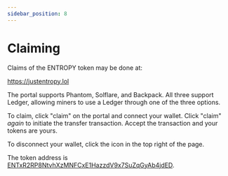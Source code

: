```yaml
---
sidebar_position: 8
---
```


# Claiming

Claims of the ENTROPY token may be done at:

https://justentropy.lol

The portal supports Phantom, Solflare, and Backpack. All three support Ledger, allowing miners to use a Ledger through one of the three options.

To claim, click "claim" on the portal and connect your wallet. Click "claim" *again* to initiate the transfer transaction. Accept the transaction and your tokens are yours.

To disconnect your wallet, click the icon in the top right of the page.

The token address is [ENTxR2RP8NtvhXzMNFCxE1HazzdV9x7SuZqGyAb4jdED](https://solscan.io/token/ENTxR2RP8NtvhXzMNFCxE1HazzdV9x7SuZqGyAb4jdED).
